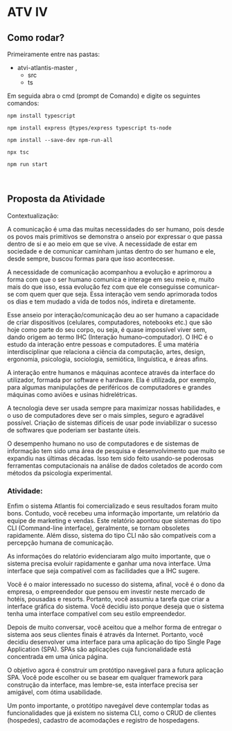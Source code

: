 # ATV IV
## Como rodar?

Primeiramente entre nas pastas: 
 - atvi-atlantis-master ,<br>
   - src
    - ts

Em seguida abra o cmd (prompt de Comando) e digite os seguintes comandos: 

```
npm install typescript
```

```
npm install express @types/express typescript ts-node
```

```
npm install --save-dev npm-run-all
```

```
npx tsc
```

```
npm run start
```
<br>

## Proposta da Atividade

Contextualização:

A comunicação é uma das muitas necessidades do ser humano, pois desde os povos mais 
primitivos se demonstra o anseio por expressar o que passa dentro de si e ao meio em que se 
vive. A necessidade de estar em sociedade e de comunicar caminham juntas dentro do ser 
humano e ele, desde sempre, buscou formas para que isso acontecesse. 
<br>
 
A necessidade de comunicação acompanhou a evolução e aprimorou a forma com que o ser 
humano comunica e interage em seu meio e, muito mais do que isso, essa evolução fez com que 
ele conseguisse comunicar-se com quem quer que seja. Essa interação vem sendo aprimorada 
todos os dias e tem mudado a vida de todos nós, indireta e diretamente. 
<br>
 
Esse anseio por interação/comunicação deu ao ser humano a capacidade de criar dispositivos 
(celulares, computadores, notebooks etc.) que são hoje como parte do seu corpo, ou seja, é 
quase impossível viver sem, dando origem ao termo IHC (Interação humano–computador). O 
IHC é o estudo da interação entre pessoas e computadores. É uma matéria interdisciplinar que 
relaciona a ciência da computação, artes, design, ergonomia, psicologia, sociologia, semiótica, 
linguística, e áreas afins. 
<br>
 
A interação entre humanos e máquinas acontece através da interface do utilizador, formada por 
software e hardware. Ela é utilizada, por exemplo, para algumas manipulações de periféricos de 
computadores e grandes máquinas como aviões e usinas hidrelétricas. 
<br>
 
A tecnologia deve ser usada sempre para maximizar nossas habilidades, e o uso de 
computadores deve ser o mais simples, seguro e agradável possível. Criação de sistemas difíceis 
de usar pode inviabilizar o sucesso de softwares que poderiam ser bastante úteis. 
<br>
 
O desempenho humano no uso de computadores e de sistemas de informação tem sido uma 
área de pesquisa e desenvolvimento que muito se expandiu nas últimas décadas. Isso tem sido 
feito usando-se poderosas ferramentas computacionais na análise de dados coletados de 
acordo com métodos da psicologia experimental. 
<br>
 
### Atividade:
Enfim o sistema Atlantis foi comercializado e seus resultados foram muito bons. Contudo, você 
recebeu uma informação importante, um relatório da equipe de marketing e vendas. Este 
relatório apontou que sistemas do tipo CLI (Command-line interface), geralmente, se tornam 
obsoletes rapidamente. Além disso, sistema do tipo CLI não são compatíveis com a percepção 
humana de comunicação. 
<br>
 
As informações do relatório evidenciaram algo muito importante, que o sistema precisa evoluir 
rapidamente e ganhar uma nova interface. Uma interface que seja compatível com as facilidades 
que a IHC sugere. 
<br>
 
Você é o maior interessado no sucesso do sistema, afinal, você é o dono da empresa, o 
empreendedor que pensou em investir neste mercado de hotéis, pousadas e resorts. Portanto, 
você assumiu a tarefa que criar a interface gráfica do sistema. Você decidiu isto porque deseja 
que o sistema tenha uma interface compatível com seu estilo empreendedor. 
<br>
 
Depois de muito conversar, você aceitou que a melhor forma de entregar o sistema aos seus 
clientes finais é através da Internet. Portanto, você decidiu desenvolver uma interface para uma 
aplicação do tipo Single Page Application (SPA). SPAs são aplicações cuja funcionalidade está 
concentrada em uma única página. 
<br>
 
O objetivo agora é construir um protótipo navegável para a futura aplicação SPA. Você pode 
escolher ou se basear em qualquer framework para construção da interface, mas lembre-se, 
esta interface precisa ser amigável, com ótima usabilidade. 
<br>
 
Um ponto importante, o protótipo navegável deve contemplar todas as funcionalidades que já 
existem no sistema CLI, como o CRUD de clientes (hospedes), cadastro de acomodações e 
registro de hospedagens. 
<br>
<br>
 
